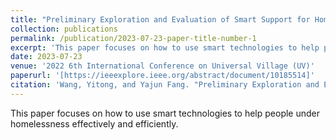 ```yaml
---
title: "Preliminary Exploration and Evaluation of Smart Support for Homeless Community"
collection: publications
permalink: /publication/2023-07-23-paper-title-number-1
excerpt: 'This paper focuses on how to use smart technologies to help people under homelessness effectively and efficiently.'
date: 2023-07-23
venue: '2022 6th International Conference on Universal Village (UV)'
paperurl: '[https://ieeexplore.ieee.org/abstract/document/10185514]'
citation: 'Wang, Yitong, and Yajun Fang. "Preliminary Exploration and Evaluation of Smart Support for Homeless Community." 2022 6th International Conference on Universal Village (UV). IEEE, 2022.'
---
```

This paper focuses on how to use smart technologies to help people under homelessness effectively and efficiently.
